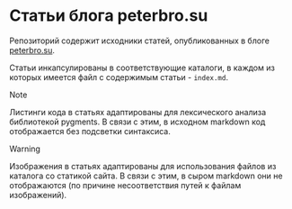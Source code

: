 # Статьи блога peterbro.su

Репозиторий содержит исходники статей, опубликованных в блоге [peterbro.su](https://peterbro.su/posts/).

Статьи инкапсулированы в соответствующие каталоги, в каждом из которых имеется файл с содержимым статьи - `index.md`.

> [!NOTE]
> Листинги кода в статьях адаптированы для лексического анализа библиотекой pygments. В связи с этим, в исходном markdown код отображается без подсветки синтаксиса.

> [!WARNING]
> Изображения в статьях адаптированы для использования файлов из каталога со статикой сайта. В связи с этим, в сыром markdown они не отображаются (по причине несоответствия путей к файлам изображений).
